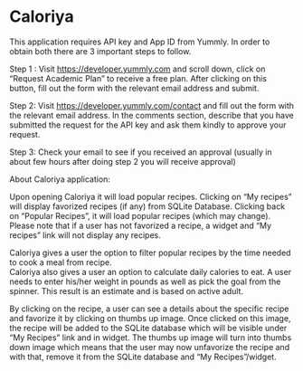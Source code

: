 # Caloriya

This application requires API key and App ID from Yummly. In order to obtain both there are 3 important steps to follow. 

Step 1 : Visit https://developer.yummly.com and scroll down, click on “Request Academic Plan” to receive a free plan. After clicking on this button, fill out the form with the relevant email address and submit. 

Step 2: Visit https://developer.yummly.com/contact and fill out the form with the relevant email address. In the comments section, describe that you have submitted the request for the API key and ask them kindly to approve your request.

Step 3: Check your email to see if you received an approval (usually in about few hours after doing step 2 you will receive approval)



About Caloriya application:

Upon opening Caloriya it will load popular recipes. Clicking on “My recipes” will display favorized recipes (if any) from SQLite Database. Clicking back on “Popular Recipes”, it will load popular recipes (which may change). Please note that if a user has not favorized a recipe, a widget and “My recipes” link will not display any recipes.

Caloriya gives a user the option to filter popular recipes by the time needed to cook a meal from recipe.  
Caloriya also gives a user an option to calculate daily calories to eat. A user needs to enter his/her weight in pounds as well as pick the goal from the spinner. This result is an estimate and is based on active adult.

By clicking on the recipe, a user can see a details about the specific recipe and favorize it by clicking on thumbs up image. Once clicked on this image, the recipe will be added to the SQLite database which will be visible under “My Recipes” link and in widget. The thumbs up image will turn into thumbs down image which means that the user may now unfavorize the recipe and with that, remove it from the SQLite database and “My Recipes”/widget.
